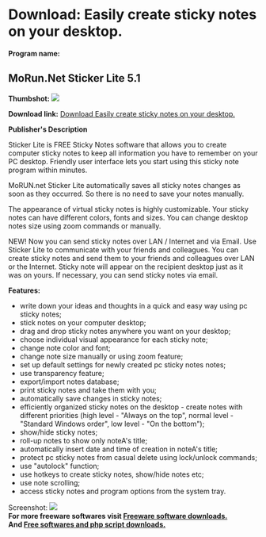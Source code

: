 # Download: Easily create sticky notes on your desktop.

**Program name:**

## MoRun.Net Sticker Lite 5.1

  
**Thumbshot:** ![](http://www.freewarefiles.com/screenshot/morunnetsticky_md.gif)   
  
**Download link:** [Download Easily create sticky notes on your desktop.](http://freesoftwares.boysofts.com/MoRunNet-Sticker-Lite_program_37612.html)  
  


**Publisher's Description**  
  


Sticker Lite is FREE Sticky Notes software that allows you to create computer sticky notes to keep all information you have to remember on your PC desktop. Friendly user interface lets you start using this sticky note program within minutes. 

MoRUN.net Sticker Lite automatically saves all sticky notes changes as soon as they occurred. So there is no need to save your notes manually.

The appearance of virtual sticky notes is highly customizable. Your sticky notes can have different colors, fonts and sizes. You can change desktop notes size using zoom commands or manually.

NEW! Now you can send sticky notes over LAN / Internet and via Email. Use Sticker Lite to communicate with your friends and colleagues. You can create sticky notes and send them to your friends and colleagues over LAN or the Internet. Sticky note will appear on the recipient desktop just as it was on yours. If necessary, you can send sticky notes via email.

**Features:**

  * write down your ideas and thoughts in a quick and easy way using pc sticky notes; 
  * stick notes on your computer desktop; 
  * drag and drop sticky notes anywhere you want on your desktop; 
  * choose individual visual appearance for each sticky note; 
  * change note color and font; 
  * change note size manually or using zoom feature; 
  * set up default settings for newly created pc sticky notes notes; 
  * use transparency feature; 
  * export/import notes database; 
  * print sticky notes and take them with you; 
  * automatically save changes in sticky notes; 
  * efficiently organized sticky notes on the desktop - create notes with different priorities (high level - "Always on the top", normal level - "Standard Windows order", low level - "On the bottom"); 
  * show/hide sticky notes; 
  * roll-up notes to show only noteA's title; 
  * automatically insert date and time of creation in noteA's title; 
  * protect pc sticky notes from casual delete using lock/unlock commands; 
  * use "autolock" function; 
  * use hotkeys to create sticky notes, show/hide notes etc; 
  * use note scrolling; 
  * access sticky notes and program options from the system tray. 

  
  
Screenshot: ![](http://www.freewarefiles.com/screenshot/morunnetsticky.gif)   
**For more freeware softwares visit [Freeware software downloads.](http://freesoftwares.boysofts.com/)**   
**And [Free softwares and php script downloads.](http://www.boysofts.com/)**

